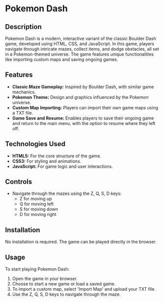 # Pokemon Dash

## Description

Pokemon Dash is a modern, interactive variant of the classic Boulder Dash game, developed using HTML, CSS, and JavaScript. In this game, players navigate through intricate mazes, collect items, and dodge obstacles, all set in a Pokemon-themed universe. The game features unique functionalities like importing custom maps and saving ongoing games.

## Features

- **Classic Maze Gameplay:** Inspired by Boulder Dash, with similar game mechanics.
- **Pokemon Theme:** Design and graphics influenced by the Pokemon universe.
- **Custom Map Importing:** Players can import their own game maps using a TXT file.
- **Game Save and Resume:** Enables players to save their ongoing game and return to the main menu, with the option to resume where they left off.

## Technologies Used

- **HTML5:** For the core structure of the game.
- **CSS3:** For styling and animations.
- **JavaScript:** For game logic and user interactions.

## Controls

- Navigate through the mazes using the Z, Q, S, D keys:
  - Z for moving up
  - Q for moving left
  - S for moving down
  - D for moving right

## Installation

No installation is required. The game can be played directly in the browser.

## Usage

To start playing Pokemon Dash:

1. Open the game in your browser.
2. Choose to start a new game or load a saved game.
3. To import a custom map, select 'Import Map' and upload your TXT file.
4. Use the Z, Q, S, D keys to navigate through the maze.
